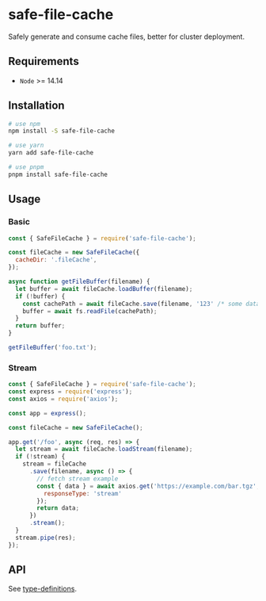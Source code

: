 # safe-file-cache

Safely generate and consume cache files, better for cluster deployment.

## Requirements

- `Node` >= 14.14

## Installation

```bash
# use npm
npm install -S safe-file-cache

# use yarn
yarn add safe-file-cache

# use pnpm
pnpm install safe-file-cache
```

## Usage

### Basic

```js
const { SafeFileCache } = require('safe-file-cache');

const fileCache = new SafeFileCache({
  cacheDir: '.fileCache',
});

async function getFileBuffer(filename) {
  let buffer = await fileCache.loadBuffer(filename);
  if (!buffer) {
    const cachePath = await fileCache.save(filename, '123' /* some data... */);
    buffer = await fs.readFile(cachePath);
  }
  return buffer;
}

getFileBuffer('foo.txt');
```

### Stream

```js
const { SafeFileCache } = require('safe-file-cache');
const express = require('express');
const axios = require('axios');

const app = express();

const fileCache = new SafeFileCache();

app.get('/foo', async (req, res) => {
  let stream = await fileCache.loadStream(filename);
  if (!stream) {
    stream = fileCache
      .save(filename, async () => {
        // fetch stream example
        const { data } = await axios.get('https://example.com/bar.tgz', {
          responseType: 'stream'
        });
        return data;
      })
      .stream();
  }
  stream.pipe(res);
});
```

## API

See [type-definitions](./src/index.ts).
